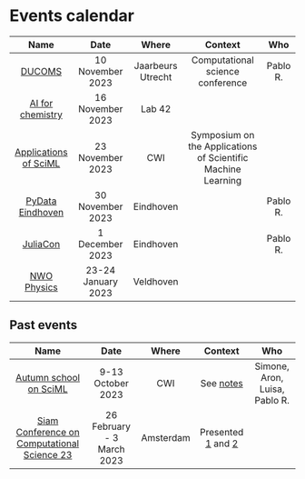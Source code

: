 # Events calendar

|                Name                |        Date        |       Where       |                           Context                            |   Who    |
|:----------------------------------:|:------------------:|:-----------------:|:------------------------------------------------------------:|:--------:|
|         [DUCOMS][DUCOMS23]         |  10 November 2023  | Jaarbeurs Utrecht |               Computational science conference               | Pablo R. |
|    [AI for chemistry][AIchem23]    |  16 November 2023  |      Lab 42       |                                                              |          |
| [Applications of SciML][SciML1123] |  23 November 2023  |        CWI        | Symposium on the Applications of Scientific Machine Learning |          |
|    [PyData Eindhoven][PyData23]    |  30 November 2023  |     Eindhoven     |                                                              | Pablo R. |
|       [JuliaCon][JuliaCon23]       |  1 December 2023   |     Eindhoven     |                                                              | Pablo R. |
|      [NWO Physics][NWOPhys24]      | 23-24 January 2023 |     Veldhoven     |                                                              |          |

## Past events

|                         Name                         |            Date            |   Where   |                 Context                 |              Who              |
|:----------------------------------------------------:|:--------------------------:|:---------:|:---------------------------------------:|:-----------------------------:|
|          [Autumn school on SciML][Autumn23]          |     9-13 October 2023      |    CWI    |       See [notes][Autumn23Notes]        | Simone, Aron, Luisa, Pablo R. |
| [Siam Conference on Computational Science 23][CSE23] | 26 February - 3 March 2023 | Amsterdam | Presented [1][CSE23_1] and [2][CSE23_2] |                               |

[DUCOMS23]: https://www.computationalsciencenl.nl/ducoms/
[AIchem23]: https://www.eventbrite.nl/e/tickets-chemai-entering-the-fifth-paradigm-for-chemistry-675267040897
[SciML1123]: https://www.cwi.nl/en/events/cwi-research-semester-programs/sciml-symposium/
[PyData23]: https://pydata.org/eindhoven2023
[JuliaCon23]: https://juliacon.org/local/eindhoven2023/
[NWOPhys24]: https://www.nwophysics.nl/
[Autumn23]: https://www.cwi.nl/nl/events/cwi-research-semester-programs/autumn-school-scientific-machine-learning-semester-programme/
[Autumn23Notes]: https://github.com/DEEPDIP-project/logs/blob/main/attachments/2023-10-autumn-school/notes.md
[CSE23]: https://www.siam.org/conferences/cm/conference/cse23
[CSE23_1]: https://meetings.siam.org/sess/dsp_programsess.cfm?SESSIONCODE=75203
[CSE23_2]: https://meetings.siam.org/sess/dsp_programsess.cfm?SESSIONCODE=75204